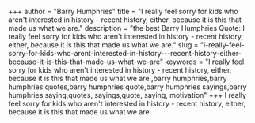 +++
author = "Barry Humphries"
title = "I really feel sorry for kids who aren't interested in history - recent history, either, because it is this that made us what we are."
description = "the best Barry Humphries Quote: I really feel sorry for kids who aren't interested in history - recent history, either, because it is this that made us what we are."
slug = "i-really-feel-sorry-for-kids-who-arent-interested-in-history---recent-history-either-because-it-is-this-that-made-us-what-we-are"
keywords = "I really feel sorry for kids who aren't interested in history - recent history, either, because it is this that made us what we are.,barry humphries,barry humphries quotes,barry humphries quote,barry humphries sayings,barry humphries saying,quotes, sayings,quote, saying, motivation"
+++
I really feel sorry for kids who aren't interested in history - recent history, either, because it is this that made us what we are.
